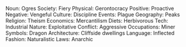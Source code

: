 Noun: Ogres
Society: Fiery
Physical: Gerontocracy
Positive: Proactive
Negative: Vengeful
Culture: Discipline
Events: Plague
Geography: Peaks
Religion: Theism
Economics: Mercantilism
Diets: Herbivorous
Tech: Industrial
Nature: Exploitative
Conflict: Aggressive
Occupations: Miner
Symbols: Dragon
Architecture: Cliffside dwellings
Language: Inflected
Fashion: Naturalistic
Laws: Anarchic